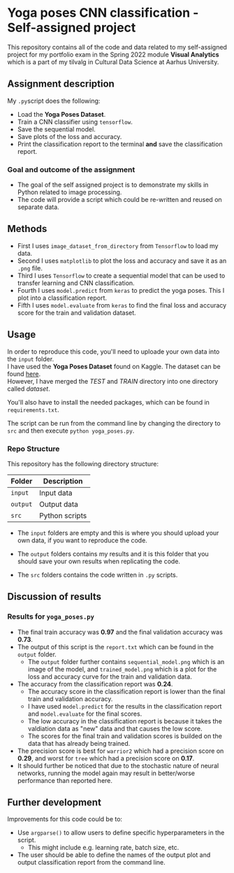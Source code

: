 # Yoga poses CNN classification - Self-assigned project
This repository contains all of the code and data related to my self-assigned project for my portfolio exam in the Spring 2022 module **Visual Analytics** which is a part of my tilvalg in Cultural Data Science at Aarhus University.  


## Assignment description 
My ```.py```script does the following:
- Load the **Yoga Poses Dataset**.
- Train a CNN classifier using ```tensorflow```.
- Save the sequential model.
- Save plots of the loss and accuracy.
- Print the classification report to the terminal **and** save the classification report.


### Goal and outcome of the assignment
- The goal of the self assigned project is to demonstrate my skills in Python related to image processing. 
- The code will provide a script which could be re-written and reused on separate data.


## Methods  
- First I uses ```image_dataset_from_directory``` from ```Tensorflow``` to load my data.
- Second I uses ```matplotlib``` to plot the loss and accuracy and save it as an ```.png``` file. 
- Third I uses ```Tensorflow``` to create a sequential model that can be used to transfer learning and CNN classification.
- Fourth I uses ```model.predict``` from ```keras``` to predict the yoga poses. This I plot into a classification report. 
- Fifth I uses ```model.evaluate``` from ```keras``` to find the final loss and accuracy score for the train and validation dataset.


## Usage    
In order to reproduce this code, you'll need to uploade your own data into the ```input``` folder.  
I have used the **Yoga Poses Dataset** found on Kaggle. The dataset can be found [here](https://www.kaggle.com/datasets/niharika41298/yoga-poses-dataset).   
However, I have merged the *TEST* and *TRAIN* directory into one directory called *dataset*. 

You'll also have to install the needed packages, which can be found in ```requirements.txt```.    

The script can be run from the command line by changing the directory to ```src``` and then execute ```python yoga_poses.py```.


### Repo Structure  
This repository has the following directory structure:  

| **Folder** | **Description** |
| ----------- | ----------- |
| ```input``` | Input data |
| ```output``` | Output data |
| ```src``` | Python scripts |


- The ```input``` folders are empty and this is where you should upload your own data, if you want to reproduce the code.

- The ```output``` folders contains my results and it is this folder that you should save your own results when replicating the code. 

- The ```src``` folders contains the code written in ```.py``` scripts. 


## Discussion of results 
### Results for ```yoga_poses.py```  
- The final train accuracy was **0.97** and the final validation accuracy was **0.73**.
- The output of this script is the ```report.txt``` which can be found in the ```output``` folder.   
  - The ```output``` folder further contains ```sequential_model.png``` which is an image of the model, and ```trained_model.png``` which is a plot for the loss and accuracy curve for the train and validation data.
- The accuracy from the classification report was **0.24**.
  - The accuracy score in the classification report is lower than the final train and validation accuracy. 
  - I have used ```model.predict``` for the results in the classification report and ```model.evaluate``` for the final scores.
  - The low accuracy in the classification report is because it takes the valdiation data as "new" data and that causes the low score. 
  - The scores for the final train and validation scores is builded on the data that has already being trained. 
- The precision score is best for ```warrior2``` which had a precision score on **0.29**, and worst for ```tree``` which had a precision score on **0.17**.  
- It should further be noticed that due to the stochastic nature of neural networks, running the model again may result in better/worse performance than reported here. 


## Further development 
Improvements for this code could be to: 
- Use ```argparse()``` to allow users to define specific hyperparameters in the script.
  - This might include e.g. learning rate, batch size, etc.
- The user should be able to define the names of the output plot and output classification report from the command line.
